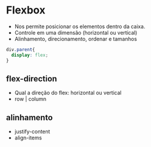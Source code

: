 # Flexbox

* Nos permite posicionar os elementos dentro da caixa.
* Controle em uma dimensão (horizontal ou vertical)
* Alinhamento, direcionamento, ordenar e tamanhos

```css
div.parent{
  display: flex;
}
```

## flex-direction

* Qual a direção do flex: horizontal ou vertical
* row | column

## alinhamento

* justify-content
* align-items